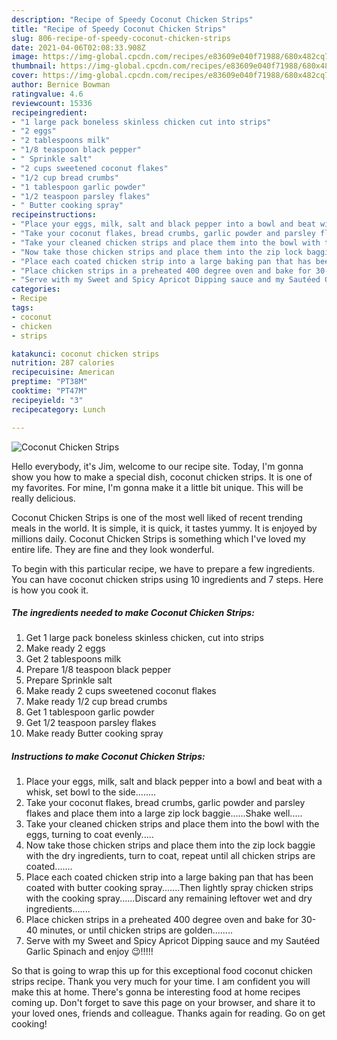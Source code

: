 ```yaml
---
description: "Recipe of Speedy Coconut Chicken Strips"
title: "Recipe of Speedy Coconut Chicken Strips"
slug: 806-recipe-of-speedy-coconut-chicken-strips
date: 2021-04-06T02:08:33.908Z
image: https://img-global.cpcdn.com/recipes/e83609e040f71988/680x482cq70/coconut-chicken-strips-recipe-main-photo.jpg
thumbnail: https://img-global.cpcdn.com/recipes/e83609e040f71988/680x482cq70/coconut-chicken-strips-recipe-main-photo.jpg
cover: https://img-global.cpcdn.com/recipes/e83609e040f71988/680x482cq70/coconut-chicken-strips-recipe-main-photo.jpg
author: Bernice Bowman
ratingvalue: 4.6
reviewcount: 15336
recipeingredient:
- "1 large pack boneless skinless chicken cut into strips"
- "2 eggs"
- "2 tablespoons milk"
- "1/8 teaspoon black pepper"
- " Sprinkle salt"
- "2 cups sweetened coconut flakes"
- "1/2 cup bread crumbs"
- "1 tablespoon garlic powder"
- "1/2 teaspoon parsley flakes"
- " Butter cooking spray"
recipeinstructions:
- "Place your eggs, milk, salt and black pepper into a bowl and beat with a whisk, set bowl to the side........"
- "Take your coconut flakes, bread crumbs, garlic powder and parsley flakes and place them into a large zip lock baggie......Shake well....."
- "Take your cleaned chicken strips and place them into the bowl with the eggs, turning to coat evenly....."
- "Now take those chicken strips and place them into the zip lock baggie with the dry ingredients, turn to coat, repeat until all chicken strips are coated......."
- "Place each coated chicken strip into a large baking pan that has been coated with butter cooking spray.......Then lightly spray chicken strips with the cooking spray......Discard any remaining leftover wet and dry ingredients......."
- "Place chicken strips in a preheated 400 degree oven and bake for 30- 40 minutes, or until chicken strips are golden........"
- "Serve with my Sweet and Spicy Apricot Dipping sauce and my Sautéed Garlic Spinach and enjoy 😉!!!!!"
categories:
- Recipe
tags:
- coconut
- chicken
- strips

katakunci: coconut chicken strips 
nutrition: 287 calories
recipecuisine: American
preptime: "PT38M"
cooktime: "PT47M"
recipeyield: "3"
recipecategory: Lunch

---
```



![Coconut Chicken Strips](https://img-global.cpcdn.com/recipes/e83609e040f71988/680x482cq70/coconut-chicken-strips-recipe-main-photo.jpg)

Hello everybody, it's Jim, welcome to our recipe site. Today, I'm gonna show you how to make a special dish, coconut chicken strips. It is one of my favorites. For mine, I'm gonna make it a little bit unique. This will be really delicious.



Coconut Chicken Strips is one of the most well liked of recent trending meals in the world. It is simple, it is quick, it tastes yummy. It is enjoyed by millions daily. Coconut Chicken Strips is something which I've loved my entire life. They are fine and they look wonderful.


To begin with this particular recipe, we have to prepare a few ingredients. You can have coconut chicken strips using 10 ingredients and 7 steps. Here is how you cook it.

<!--inarticleads1-->

##### The ingredients needed to make Coconut Chicken Strips:

1. Get 1 large pack boneless skinless chicken, cut into strips
1. Make ready 2 eggs
1. Get 2 tablespoons milk
1. Prepare 1/8 teaspoon black pepper
1. Prepare  Sprinkle salt
1. Make ready 2 cups sweetened coconut flakes
1. Make ready 1/2 cup bread crumbs
1. Get 1 tablespoon garlic powder
1. Get 1/2 teaspoon parsley flakes
1. Make ready  Butter cooking spray




<!--inarticleads2-->

##### Instructions to make Coconut Chicken Strips:

1. Place your eggs, milk, salt and black pepper into a bowl and beat with a whisk, set bowl to the side........
1. Take your coconut flakes, bread crumbs, garlic powder and parsley flakes and place them into a large zip lock baggie......Shake well.....
1. Take your cleaned chicken strips and place them into the bowl with the eggs, turning to coat evenly.....
1. Now take those chicken strips and place them into the zip lock baggie with the dry ingredients, turn to coat, repeat until all chicken strips are coated.......
1. Place each coated chicken strip into a large baking pan that has been coated with butter cooking spray.......Then lightly spray chicken strips with the cooking spray......Discard any remaining leftover wet and dry ingredients.......
1. Place chicken strips in a preheated 400 degree oven and bake for 30- 40 minutes, or until chicken strips are golden........
1. Serve with my Sweet and Spicy Apricot Dipping sauce and my Sautéed Garlic Spinach and enjoy 😉!!!!!




So that is going to wrap this up for this exceptional food coconut chicken strips recipe. Thank you very much for your time. I am confident you will make this at home. There's gonna be interesting food at home recipes coming up. Don't forget to save this page on your browser, and share it to your loved ones, friends and colleague. Thanks again for reading. Go on get cooking!
